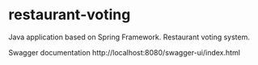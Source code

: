 # restaurant-voting
Java application based on Spring Framework. Restaurant voting system.

Swagger documentation http://localhost:8080/swagger-ui/index.html

